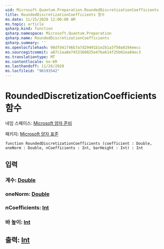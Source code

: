 ```yaml
---
uid: Microsoft.Quantum.Preparation.RoundedDiscretizationCoefficients
title: RoundedDiscretizationCoefficients 함수
ms.date: 11/25/2020 12:00:00 AM
ms.topic: article
qsharp.kind: function
qsharp.namespace: Microsoft.Quantum.Preparation
qsharp.name: RoundedDiscretizationCoefficients
qsharp.summary: ''
ms.openlocfilehash: 98dfd41f46b7a7d29491b1e2b1a3f50a8194eecc
ms.sourcegitcommit: a87c1aa8e7453360025e47ba614f25b02ea84ec3
ms.translationtype: MT
ms.contentlocale: ko-KR
ms.lasthandoff: 11/26/2020
ms.locfileid: "96193542"
---
```

# <a name="roundeddiscretizationcoefficients-function"></a>RoundedDiscretizationCoefficients 함수

네임 스페이스: [Microsoft 양자 준비](xref:Microsoft.Quantum.Preparation)

패키지: [Microsoft 양자 표준](https://nuget.org/packages/Microsoft.Quantum.Standard)




```qsharp
function RoundedDiscretizationCoefficients (coefficient : Double, oneNorm : Double, nCoefficients : Int, barHeight : Int) : Int
```


## <a name="input"></a>입력

### <a name="coefficient--double"></a>계수: [Double](xref:microsoft.quantum.lang-ref.double)




### <a name="onenorm--double"></a>oneNorm: [Double](xref:microsoft.quantum.lang-ref.double)




### <a name="ncoefficients--int"></a>nCoefficients: [Int](xref:microsoft.quantum.lang-ref.int)




### <a name="barheight--int"></a>바 높이: [Int](xref:microsoft.quantum.lang-ref.int)





## <a name="output--int"></a>출력: [Int](xref:microsoft.quantum.lang-ref.int)

